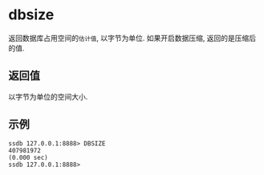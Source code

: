 # dbsize

返回数据库占用空间的`估计值`, 以字节为单位. 如果开启数据压缩, 返回的是压缩后的值.

## 返回值

以字节为单位的空间大小.

## 示例

	ssdb 127.0.0.1:8888> DBSIZE
	407981972
	(0.000 sec)
	ssdb 127.0.0.1:8888> 
